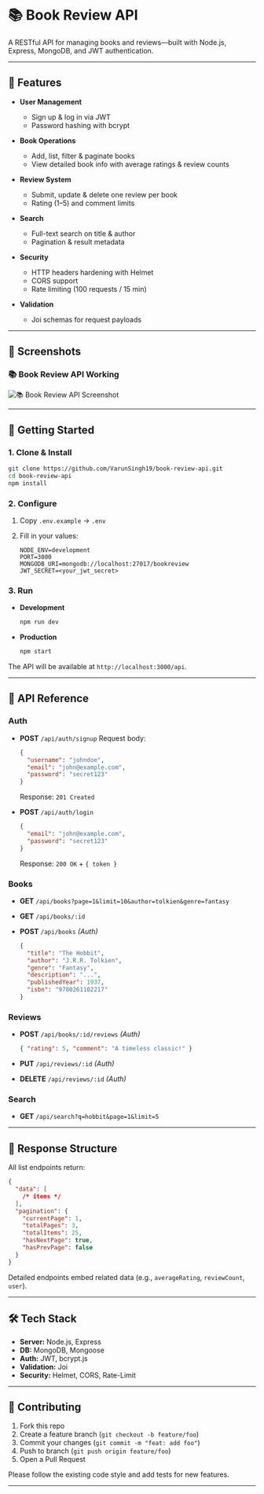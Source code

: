 # 📚 Book Review API

A RESTful API for managing books and reviews—built with Node.js, Express, MongoDB, and JWT authentication.

---

## 🚀 Features

- **User Management**

  - Sign up & log in via JWT
  - Password hashing with bcrypt

- **Book Operations**

  - Add, list, filter & paginate books
  - View detailed book info with average ratings & review counts

- **Review System**

  - Submit, update & delete one review per book
  - Rating (1–5) and comment limits

- **Search**

  - Full-text search on title & author
  - Pagination & result metadata

- **Security**

  - HTTP headers hardening with Helmet
  - CORS support
  - Rate limiting (100 requests / 15 min)

- **Validation**
  - Joi schemas for request payloads

---

## 📸 Screenshots

### 📚 Book Review API Working

![📚 Book Review API Screenshot](assets/image.png)

---

## 🔧 Getting Started

### 1. Clone & Install

```bash
git clone https://github.com/VarunSingh19/book-review-api.git
cd book-review-api
npm install
```

### 2. Configure

1. Copy `.env.example` → `.env`
2. Fill in your values:

   ```env
   NODE_ENV=development
   PORT=3000
   MONGODB_URI=mongodb://localhost:27017/bookreview
   JWT_SECRET=<your_jwt_secret>
   ```

### 3. Run

- **Development**

  ```bash
  npm run dev
  ```

- **Production**

  ```bash
  npm start
  ```

The API will be available at `http://localhost:3000/api`.

---

## 📖 API Reference

### Auth

- **POST** `/api/auth/signup`
  Request body:

  ```json
  {
    "username": "johndoe",
    "email": "john@example.com",
    "password": "secret123"
  }
  ```

  Response: `201 Created`

- **POST** `/api/auth/login`

  ```json
  {
    "email": "john@example.com",
    "password": "secret123"
  }
  ```

  Response: `200 OK` + `{ token }`

### Books

- **GET** `/api/books?page=1&limit=10&author=tolkien&genre=fantasy`
- **GET** `/api/books/:id`
- **POST** `/api/books` _(Auth)_

  ```json
  {
    "title": "The Hobbit",
    "author": "J.R.R. Tolkien",
    "genre": "Fantasy",
    "description": "...",
    "publishedYear": 1937,
    "isbn": "9780261102217"
  }
  ```

### Reviews

- **POST** `/api/books/:id/reviews` _(Auth)_

  ```json
  { "rating": 5, "comment": "A timeless classic!" }
  ```

- **PUT** `/api/reviews/:id` _(Auth)_
- **DELETE** `/api/reviews/:id` _(Auth)_

### Search

- **GET** `/api/search?q=hobbit&page=1&limit=5`

---

## 🔄 Response Structure

All list endpoints return:

```json
{
  "data": [
    /* items */
  ],
  "pagination": {
    "currentPage": 1,
    "totalPages": 3,
    "totalItems": 25,
    "hasNextPage": true,
    "hasPrevPage": false
  }
}
```

Detailed endpoints embed related data (e.g., `averageRating`, `reviewCount`, `user`).

---

## 🛠️ Tech Stack

- **Server:** Node.js, Express
- **DB:** MongoDB, Mongoose
- **Auth:** JWT, bcrypt.js
- **Validation:** Joi
- **Security:** Helmet, CORS, Rate-Limit

---

## 🙌 Contributing

1. Fork this repo
2. Create a feature branch (`git checkout -b feature/foo`)
3. Commit your changes (`git commit -m "feat: add foo"`)
4. Push to branch (`git push origin feature/foo`)
5. Open a Pull Request

Please follow the existing code style and add tests for new features.

---
